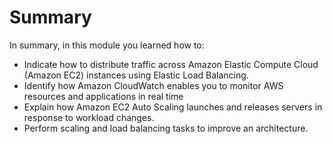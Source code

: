 # Summary

In summary, in this module you learned how to:
- Indicate how to distribute traffic across Amazon Elastic Compute Cloud (Amazon EC2) instances using Elastic Load Balancing.
- Identify how Amazon CloudWatch enables you to monitor AWS resources and applications in real time
- Explain how Amazon EC2 Auto Scaling launches and releases servers in response to workload changes.
- Perform scaling and load balancing tasks to improve an architecture.
